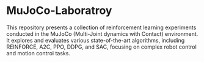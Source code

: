 # MuJoCo-Laboratroy
This repository presents a collection of reinforcement learning experiments conducted in the MuJoCo (Multi-Joint dynamics with Contact) environment. It explores and evaluates various state-of-the-art algorithms, including REINFORCE, A2C, PPO, DDPG, and SAC, focusing on complex robot control and motion control tasks.
